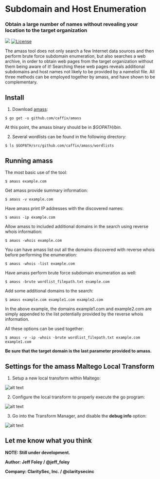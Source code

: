 # Subdomain and Host Enumeration

### Obtain a large number of names without revealing your location to the target organization

[![](https://img.shields.io/badge/go-1.8-blue.svg)](https://github.com/moovweb/gvm) [![License](https://img.shields.io/hexpm/l/plug.svg)](https://www.apache.org/licenses/LICENSE-2.0)


The amass tool does not only search a few Internet data sources and then perform brute force subdomain enumeration, but also searches a web archive, in order to obtain web pages from the target organization without them being aware of it! Searching these web pages reveals additional subdomains and host names not likely to be provided by a namelist file. All three methods can be employed together by amass, and have shown to be complementary.


## Install

1. Download [amass](https://github.com/caffix/amass):
```
$ go get -u github.com/caffix/amass
```

At this point, the amass binary should be in *$GOPATH/bin*.


2. Several wordlists can be found in the following directory:
```
$ ls $GOPATH/src/github.com/caffix/amass/wordlists
```


## Running amass

The most basic use of the tool:
```
$ amass example.com
```


Get amass provide summary information:
```
$ amass -v example.com
```


Have amass print IP addresses with the discovered names:
```
$ amass -ip example.com
```


Allow amass to included additional domains in the search using reverse whois information:
```
$ amass -whois example.com
```


You can have amass list out all the domains discovered with reverse whois before performing the enumeration:
```
$ amass -whois -list example.com
```


Have amass perform brute force subdomain enumeration as well:
```
$ amass -brute wordlist_filepath.txt example.com
```


Add some additional domains to the search:
```
$ amass example.com example1.com example2.com
```

In the above example, the domains example1.com and example2.com are simply appended to the list potentially provided by the reverse whois information.


All these options can be used together:
```
$ amass -v -ip -whois -brute wordlist_filepath.txt example.com example1.com
```

**Be sure that the target domain is the last parameter provided to amass.**


## Settings for the amass Maltego Local Transform

1. Setup a new local transform within Maltego:

![alt text](https://github.com/caffix/amass/blob/master/examples/maltegosetup1.png "Setup")


2. Configure the local transform to properly execute the go program:

![alt text](https://github.com/caffix/amass/blob/master/examples/maltegosetup2.png "Configure")


3. Go into the Transform Manager, and disable the **debug info** option:

![alt text](https://github.com/caffix/amass/blob/master/examples/maltegosetup3.png "Disable Debug")


## Let me know what you think

**NOTE: Still under development.**

**Author: Jeff Foley / @jeff_foley**

**Company: ClaritySec, Inc. / @claritysecinc**